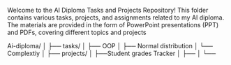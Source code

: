 Welcome to the AI Diploma Tasks and Projects Repository! 
This folder contains various tasks, projects, and assignments related to my AI diploma. The materials are provided in the form of PowerPoint presentations (PPT) and PDFs, covering different topics and projects

Ai-diploma/
│
├── tasks/
│   ├── OOP
│   ├── Normal distribution
│   └── Complextiy
│
├── projects/
│   ├──Student grades Tracker
│   ├── 
│   └── 
